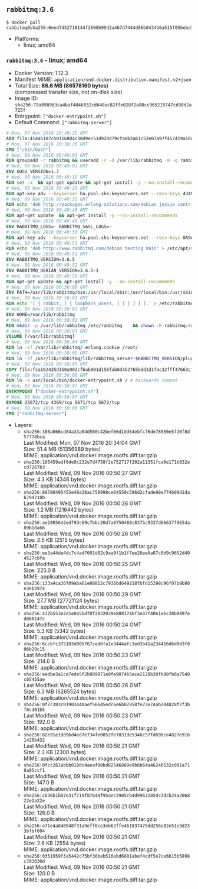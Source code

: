 ## `rabbitmq:3.6`

```console
$ docker pull rabbitmq@sha256:0eed7d52710144f2600b99d2a467d7444d86b0434b6a515f05bebd1049fd2bac
```

-	Platforms:
	-	linux; amd64

### `rabbitmq:3.6` - linux; amd64

-	Docker Version: 1.12.3
-	Manifest MIME: `application/vnd.docker.distribution.manifest.v2+json`
-	Total Size: **86.6 MB (86578160 bytes)**  
	(compressed transfer size, not on-disk size)
-	Image ID: `sha256:79a098963ca4baf4046832cd648ec82ffe028f2a98cc965215747cd30d2a725f`
-	Entrypoint: `["docker-entrypoint.sh"]`
-	Default Command: `["rabbitmq-server"]`

```dockerfile
# Mon, 07 Nov 2016 20:30:25 GMT
ADD file:41ea5187c50116884c38d9ec51d920d79cfaeb2a61c52e07a97f457419a10a4f in / 
# Mon, 07 Nov 2016 20:30:26 GMT
CMD ["/bin/bash"]
# Wed, 09 Nov 2016 00:49:01 GMT
RUN groupadd -r rabbitmq && useradd -r -d /var/lib/rabbitmq -m -g rabbitmq rabbitmq
# Wed, 09 Nov 2016 00:49:01 GMT
ENV GOSU_VERSION=1.7
# Wed, 09 Nov 2016 00:49:19 GMT
RUN set -x 	&& apt-get update && apt-get install -y --no-install-recommends ca-certificates wget && rm -rf /var/lib/apt/lists/* 	&& wget -O /usr/local/bin/gosu "https://github.com/tianon/gosu/releases/download/$GOSU_VERSION/gosu-$(dpkg --print-architecture)" 	&& wget -O /usr/local/bin/gosu.asc "https://github.com/tianon/gosu/releases/download/$GOSU_VERSION/gosu-$(dpkg --print-architecture).asc" 	&& export GNUPGHOME="$(mktemp -d)" 	&& gpg --keyserver ha.pool.sks-keyservers.net --recv-keys B42F6819007F00F88E364FD4036A9C25BF357DD4 	&& gpg --batch --verify /usr/local/bin/gosu.asc /usr/local/bin/gosu 	&& rm -r "$GNUPGHOME" /usr/local/bin/gosu.asc 	&& chmod +x /usr/local/bin/gosu 	&& gosu nobody true 	&& apt-get purge -y --auto-remove ca-certificates wget
# Wed, 09 Nov 2016 00:49:20 GMT
RUN apt-key adv --keyserver ha.pool.sks-keyservers.net --recv-keys 434975BD900CCBE4F7EE1B1ED208507CA14F4FCA
# Wed, 09 Nov 2016 00:49:21 GMT
RUN echo 'deb http://packages.erlang-solutions.com/debian jessie contrib' > /etc/apt/sources.list.d/erlang.list
# Wed, 09 Nov 2016 00:49:48 GMT
RUN apt-get update 	&& apt-get install -y --no-install-recommends 		erlang-asn1 		erlang-base-hipe 		erlang-crypto 		erlang-eldap 		erlang-inets 		erlang-mnesia 		erlang-nox 		erlang-os-mon 		erlang-public-key 		erlang-ssl 		erlang-xmerl 	&& rm -rf /var/lib/apt/lists/*
# Wed, 09 Nov 2016 00:49:49 GMT
ENV RABBITMQ_LOGS=- RABBITMQ_SASL_LOGS=-
# Wed, 09 Nov 2016 00:49:50 GMT
RUN apt-key adv --keyserver ha.pool.sks-keyservers.net --recv-keys 0A9AF2115F4687BD29803A206B73A36E6026DFCA
# Wed, 09 Nov 2016 00:49:51 GMT
RUN echo 'deb http://www.rabbitmq.com/debian testing main' > /etc/apt/sources.list.d/rabbitmq.list
# Wed, 09 Nov 2016 00:49:51 GMT
ENV RABBITMQ_VERSION=3.6.5
# Wed, 09 Nov 2016 00:49:52 GMT
ENV RABBITMQ_DEBIAN_VERSION=3.6.5-1
# Wed, 09 Nov 2016 00:49:59 GMT
RUN apt-get update && apt-get install -y --no-install-recommends 		rabbitmq-server=$RABBITMQ_DEBIAN_VERSION 	&& rm -rf /var/lib/apt/lists/*
# Wed, 09 Nov 2016 00:50:00 GMT
ENV PATH=/usr/lib/rabbitmq/bin:/usr/local/sbin:/usr/local/bin:/usr/sbin:/usr/bin:/sbin:/bin
# Wed, 09 Nov 2016 00:50:01 GMT
RUN echo '[ { rabbit, [ { loopback_users, [ ] } ] } ].' > /etc/rabbitmq/rabbitmq.config
# Wed, 09 Nov 2016 00:50:01 GMT
ENV HOME=/var/lib/rabbitmq
# Wed, 09 Nov 2016 00:50:02 GMT
RUN mkdir -p /var/lib/rabbitmq /etc/rabbitmq 	&& chown -R rabbitmq:rabbitmq /var/lib/rabbitmq /etc/rabbitmq 	&& chmod 777 /var/lib/rabbitmq /etc/rabbitmq
# Wed, 09 Nov 2016 00:50:03 GMT
VOLUME [/var/lib/rabbitmq]
# Wed, 09 Nov 2016 00:50:04 GMT
RUN ln -sf /var/lib/rabbitmq/.erlang.cookie /root/
# Wed, 09 Nov 2016 00:50:05 GMT
RUN ln -sf /usr/lib/rabbitmq/lib/rabbitmq_server-$RABBITMQ_VERSION/plugins /plugins
# Wed, 09 Nov 2016 00:50:05 GMT
COPY file:fca162435d150a902cf6ab801d156fab8d4b2765bdd1d1fac32fff47663cff1e in /usr/local/bin/ 
# Wed, 09 Nov 2016 00:50:06 GMT
RUN ln -s usr/local/bin/docker-entrypoint.sh / # backwards compat
# Wed, 09 Nov 2016 00:50:07 GMT
ENTRYPOINT ["docker-entrypoint.sh"]
# Wed, 09 Nov 2016 00:50:07 GMT
EXPOSE 25672/tcp 4369/tcp 5671/tcp 5672/tcp
# Wed, 09 Nov 2016 00:50:08 GMT
CMD ["rabbitmq-server"]
```

-	Layers:
	-	`sha256:386a066cd84a33a04d560c42bef66d1dd64ebfc76de78550e5fd0f8d57778bca`  
		Last Modified: Mon, 07 Nov 2016 20:34:04 GMT  
		Size: 51.4 MB (51356989 bytes)  
		MIME: application/vnd.docker.image.rootfs.diff.tar.gzip
	-	`sha256:105459adf0de9c232e7d4758f2e752717f202a11351fca0e171b832ecd7267b3`  
		Last Modified: Wed, 09 Nov 2016 00:50:27 GMT  
		Size: 4.3 KB (4346 bytes)  
		MIME: application/vnd.docker.image.rootfs.diff.tar.gzip
	-	`sha256:89780495455e48a38ac759998ce64550c596d2cfade98e774b99d1dab79d218b`  
		Last Modified: Wed, 09 Nov 2016 00:50:26 GMT  
		Size: 1.2 MB (1216442 bytes)  
		MIME: application/vnd.docker.image.rootfs.diff.tar.gzip
	-	`sha256:ae2805642edf93c69c7bbc20d7a8750488c8375c9337d66637f0654a89b1da66`  
		Last Modified: Wed, 09 Nov 2016 00:50:26 GMT  
		Size: 2.5 KB (2515 bytes)  
		MIME: application/vnd.docker.image.rootfs.diff.tar.gzip
	-	`sha256:ee3a44de4dc7c4ad7601d02c9aa9f1b1f7ee26ee6a87c0d9c9652d404527c0fa`  
		Last Modified: Wed, 09 Nov 2016 00:50:25 GMT  
		Size: 225.0 B  
		MIME: application/vnd.docker.image.rootfs.diff.tar.gzip
	-	`sha256:133a4ca36f09aba61e88812c7936bd649218fbfd15398c96f07b9b80e3eb3974`  
		Last Modified: Wed, 09 Nov 2016 00:50:29 GMT  
		Size: 27.7 MB (27721124 bytes)  
		MIME: application/vnd.docker.image.rootfs.diff.tar.gzip
	-	`sha256:432b553e2d1e045bdf8f2832039e8881746f3e47f40b1a6c38b9497ed866147c`  
		Last Modified: Wed, 09 Nov 2016 00:50:24 GMT  
		Size: 5.3 KB (5342 bytes)  
		MIME: application/vnd.docker.image.rootfs.diff.tar.gzip
	-	`sha256:6ccbfc375103d005767ced6fa1e3444afc3ed3b41a234416d6d0d3f806b29c15`  
		Last Modified: Wed, 09 Nov 2016 00:50:23 GMT  
		Size: 214.0 B  
		MIME: application/vnd.docker.image.rootfs.diff.tar.gzip
	-	`sha256:eedbe3a1ce7ede5f2b889971e0fe9074b5ece2128b38fb88fb8a7540c05455ae`  
		Last Modified: Wed, 09 Nov 2016 00:50:26 GMT  
		Size: 6.3 MB (6265524 bytes)  
		MIME: application/vnd.docker.image.rootfs.diff.tar.gzip
	-	`sha256:0f7c383c01903440aef56645edc6e6b07858fe23e74ab204828f7f3bf0cd01b5`  
		Last Modified: Wed, 09 Nov 2016 00:50:23 GMT  
		Size: 192.0 B  
		MIME: application/vnd.docker.image.rootfs.diff.tar.gzip
	-	`sha256:82e91e1dd9bd4ed7e734fe0052fe7831de5346c57fd690ce4827e9161420b432`  
		Last Modified: Wed, 09 Nov 2016 00:50:21 GMT  
		Size: 2.3 KB (2300 bytes)  
		MIME: application/vnd.docker.image.rootfs.diff.tar.gzip
	-	`sha256:0fcc261abbb018dc4aeaf00bd82546889e9b6b64a46246532c001a718a95ccf1`  
		Last Modified: Wed, 09 Nov 2016 00:50:21 GMT  
		Size: 147.0 B  
		MIME: application/vnd.docker.image.rootfs.diff.tar.gzip
	-	`sha256:c836b1b07e31f719f87644f95aec3905cb4d9963285dc3dcb24a206822e2a22e`  
		Last Modified: Wed, 09 Nov 2016 00:50:21 GMT  
		Size: 126.0 B  
		MIME: application/vnd.docker.image.rootfs.diff.tar.gzip
	-	`sha256:e71e4a840548f31a9eff6ce3eb62ffe461837475dd256e82e51e3d233bfbf604`  
		Last Modified: Wed, 09 Nov 2016 00:50:21 GMT  
		Size: 2.6 KB (2554 bytes)  
		MIME: application/vnd.docker.image.rootfs.diff.tar.gzip
	-	`sha256:0351959f3a5442c75bf36beb516ebd6601abef4cdf5e7ce6b15b5898c703030d`  
		Last Modified: Wed, 09 Nov 2016 00:50:21 GMT  
		Size: 120.0 B  
		MIME: application/vnd.docker.image.rootfs.diff.tar.gzip
